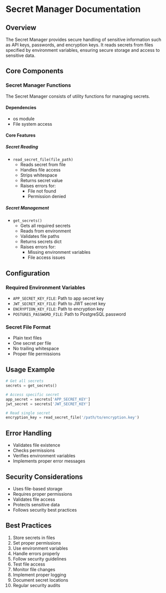 # Secret Manager Documentation

## Overview
The Secret Manager provides secure handling of sensitive information such as API keys, passwords, and encryption keys. It reads secrets from files specified by environment variables, ensuring secure storage and access to sensitive data.

## Core Components

### Secret Manager Functions
The Secret Manager consists of utility functions for managing secrets.

#### Dependencies
- os module
- File system access

#### Core Features

##### Secret Reading
- `read_secret_file(file_path)`
  - Reads secret from file
  - Handles file access
  - Strips whitespace
  - Returns secret value
  - Raises errors for:
    - File not found
    - Permission denied

##### Secret Management
- `get_secrets()`
  - Gets all required secrets
  - Reads from environment
  - Validates file paths
  - Returns secrets dict
  - Raises errors for:
    - Missing environment variables
    - File access issues

## Configuration

### Required Environment Variables
- `APP_SECRET_KEY_FILE`: Path to app secret key
- `JWT_SECRET_KEY_FILE`: Path to JWT secret key
- `ENCRYPTION_KEY_FILE`: Path to encryption key
- `POSTGRES_PASSWORD_FILE`: Path to PostgreSQL password

### Secret File Format
- Plain text files
- One secret per file
- No trailing whitespace
- Proper file permissions

## Usage Example
```python
# Get all secrets
secrets = get_secrets()

# Access specific secret
app_secret = secrets['APP_SECRET_KEY']
jwt_secret = secrets['JWT_SECRET_KEY']

# Read single secret
encryption_key = read_secret_file('/path/to/encryption.key')
```

## Error Handling
- Validates file existence
- Checks permissions
- Verifies environment variables
- Implements proper error messages

## Security Considerations
- Uses file-based storage
- Requires proper permissions
- Validates file access
- Protects sensitive data
- Follows security best practices

## Best Practices
1. Store secrets in files
2. Set proper permissions
3. Use environment variables
4. Handle errors properly
5. Follow security guidelines
6. Test file access
7. Monitor file changes
8. Implement proper logging
9. Document secret locations
10. Regular security audits 